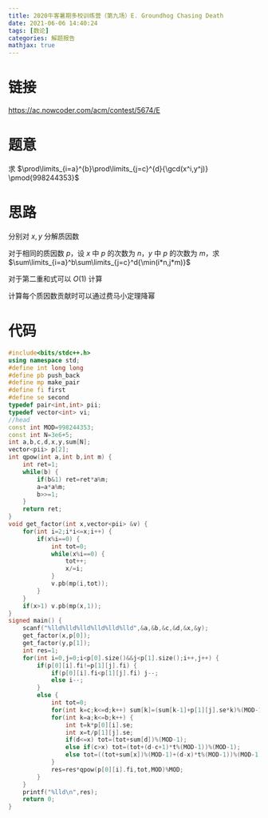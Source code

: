 ```yaml
---
title: 2020牛客暑期多校训练营（第九场）E. Groundhog Chasing Death
date: 2021-06-06 14:40:24
tags: [数论]
categories: 解题报告
mathjax: true
---
```


# 链接

<https://ac.nowcoder.com/acm/contest/5674/E>

# 题意

求 $\prod\limits_{i=a}^{b}\prod\limits_{j=c}^{d}{\gcd(x^i,y^j)} \pmod{998244353}$

<!--more-->

# 思路

分别对 $x,y$ 分解质因数

对于相同的质因数 $p$，设 $x$ 中 $p$ 的次数为 $n$，$y$ 中 $p$ 的次数为 $m$，求$\sum\limits_{i=a}^b\sum\limits_{j=c}^d{\min(i*n,j*m)}$

对于第二重和式可以 $O(1)$ 计算

计算每个质因数贡献时可以通过费马小定理降幂

# 代码

```cpp
#include<bits/stdc++.h>
using namespace std;
#define int long long
#define pb push_back
#define mp make_pair
#define fi first
#define se second
typedef pair<int,int> pii;
typedef vector<int> vi;
//head
const int MOD=998244353;
const int N=3e6+5;
int a,b,c,d,x,y,sum[N];
vector<pii> p[2];
int qpow(int a,int b,int m) {
    int ret=1;
    while(b) {
        if(b&1) ret=ret*a%m;
        a=a*a%m;
        b>>=1;
    }
    return ret;
}
void get_factor(int x,vector<pii> &v) {
    for(int i=2;i*i<=x;i++) {
        if(x%i==0) {
            int tot=0;
            while(x%i==0) {
                tot++;
                x/=i;
            }
            v.pb(mp(i,tot));
        }
    }
    if(x>1) v.pb(mp(x,1));
}
signed main() {
    scanf("%lld%lld%lld%lld%lld%lld",&a,&b,&c,&d,&x,&y);
    get_factor(x,p[0]);
    get_factor(y,p[1]);
    int res=1;
    for(int i=0,j=0;i<p[0].size()&&j<p[1].size();i++,j++) {
        if(p[0][i].fi!=p[1][j].fi) {
            if(p[0][i].fi<p[1][j].fi) j--;
            else i--;
        }
        else {
            int tot=0;
            for(int k=c;k<=d;k++) sum[k]=(sum[k-1]+p[1][j].se*k)%(MOD-1);
            for(int k=a;k<=b;k++) {
                int t=k*p[0][i].se;
                int x=t/p[1][j].se;
                if(d<=x) tot=(tot+sum[d])%(MOD-1);
                else if(c>x) tot=(tot+(d-c+1)*t%(MOD-1))%(MOD-1);
                else tot=((tot+sum[x])%(MOD-1)+(d-x)*t%(MOD-1))%(MOD-1);
            }
            res=res*qpow(p[0][i].fi,tot,MOD)%MOD;
        }
    }
    printf("%lld\n",res);
    return 0;
}
```